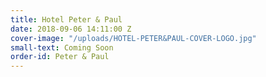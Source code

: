 ```yaml
---
title: Hotel Peter & Paul
date: 2018-09-06 14:11:00 Z
cover-image: "/uploads/HOTEL-PETER&PAUL-COVER-LOGO.jpg"
small-text: Coming Soon
order-id: Peter & Paul
---
```


